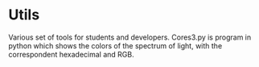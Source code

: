 # Utils
Various set of tools for students and developers. 
Cores3.py is program in python which shows the colors of the spectrum of light, with the correspondent hexadecimal and RGB.
